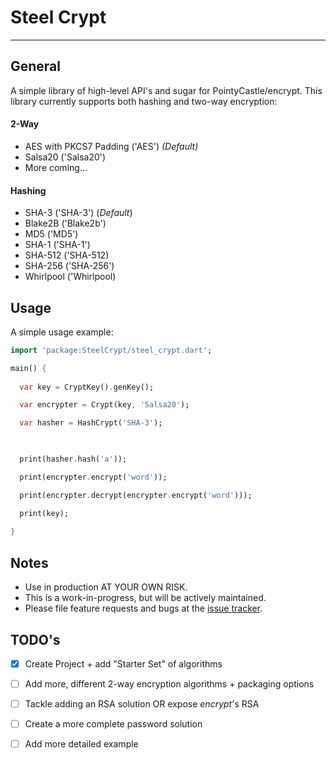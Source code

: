 # Steel Crypt
---
## General

A simple library of high-level API's and sugar for PointyCastle/encrypt. This 
library currently supports both hashing and two-way encryption:

#### 2-Way
* AES with PKCS7 Padding ('AES') _(Default)_
* Salsa20 ('Salsa20')
* More coming...

#### Hashing
* SHA-3 ('SHA-3') (_Default_)
* Blake2B ('Blake2b')
* MD5 ('MD5')
* SHA-1 ('SHA-1')
* SHA-512 ('SHA-512)
* SHA-256 ('SHA-256')
* Whirlpool ('Whirlpool)


## Usage

A simple usage example:

```dart
import 'package:SteelCrypt/steel_crypt.dart';

main() {
  
  var key = CryptKey().genKey();

  var encrypter = Crypt(key, 'Salsa20');

  var hasher = HashCrypt('SHA-3');


  
  print(hasher.hash('a'));

  print(encrypter.encrypt('word'));

  print(encrypter.decrypt(encrypter.encrypt('word')));

  print(key);
  
}
```

## Notes

* Use in production AT YOUR OWN RISK.
* This is a work-in-progress, but will be actively maintained.
* Please file feature requests and bugs at the [issue tracker][tracker].

[tracker]: https://github.com/AKushWarrior/steel_crypt/issues

## TODO's

- [x] Create Project + add "Starter Set" of algorithms
- [ ] Add more, different 2-way encryption algorithms + packaging options
- [ ] Tackle adding an RSA solution OR expose _encrypt_'s RSA
- [ ] Create a more complete password solution
- [ ] Add more detailed example

